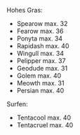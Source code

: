 Hohes Gras:
- Spearow max. 32
- Fearow max. 36
- Ponyta max. 34
- Rapidash max. 40
- Wingull max. 34
- Pelipper max. 37
- Geodude max. 31
- Golem max. 40
- Meowth max. 31
- Persian max. 40

Surfen:
- Tentacool max. 40
- Tentacruel max. 40
